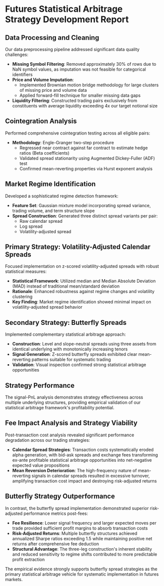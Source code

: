 # Futures Statistical Arbitrage Strategy Development Report

## Data Processing and Cleaning

Our data preprocessing pipeline addressed significant data quality challenges:

- **Missing Symbol Filtering**: Removed approximately 30% of rows due to NaN symbol values, as imputation was not feasible for categorical identifiers
- **Price and Volume Imputation**: 
    - Implemented Brownian motion bridge methodology for large clusters of missing price and volume data
    - Applied forward-fill technique for smaller missing data gaps
- **Liquidity Filtering**: Constructed trading pairs exclusively from constituents with average liquidity exceeding 4x our target notional size

## Cointegration Analysis

Performed comprehensive cointegration testing across all eligible pairs:

- **Methodology**: Engle-Granger two-step procedure
    - Regressed near contract against far contract to estimate hedge ratios (Beta coefficients)
    - Validated spread stationarity using Augmented Dickey-Fuller (ADF) test
    - Confirmed mean-reverting properties via Hurst exponent analysis

## Market Regime Identification

Developed a sophisticated regime detection framework:

- **Feature Set**: Gaussian mixture model incorporating spread variance, trading volume, and term structure slope
- **Spread Construction**: Generated three distinct spread variants per pair:
    - Raw calendar spread
    - Log spread
    - Volatility-adjusted spread

## Primary Strategy: Volatility-Adjusted Calendar Spreads

Focused implementation on z-scored volatility-adjusted spreads with robust statistical measures:

- **Statistical Framework**: Utilized median and Median Absolute Deviation (MAD) instead of traditional mean/standard deviation
- **Rationale**: Enhanced robustness against regime changes and volatility clustering
- **Key Finding**: Market regime identification showed minimal impact on volatility-adjusted spread behavior

## Secondary Strategy: Butterfly Spreads

Implemented complementary statistical arbitrage approach:

- **Construction**: Level and slope-neutral spreads using three assets from identical underlying with monotonically increasing tenors
- **Signal Generation**: Z-scored butterfly spreads exhibited clear mean-reverting patterns suitable for systematic trading
- **Validation**: Visual inspection confirmed strong statistical arbitrage opportunities

## Strategy Performance

The signal-PnL analysis demonstrates strategy effectiveness across multiple underlying structures, providing empirical validation of our statistical arbitrage framework's profitability potential.

## Fee Impact Analysis and Strategy Viability

Post-transaction cost analysis revealed significant performance degradation across our trading strategies:

- **Calendar Spread Strategies**: Transaction costs systematically eroded alpha generation, with bid-ask spreads and exchange fees transforming ex-ante profitable statistical arbitrage opportunities into net-negative expected value propositions
- **Mean Reversion Deterioration**: The high-frequency nature of mean-reverting signals in calendar spreads resulted in excessive turnover, amplifying transaction cost impact and destroying risk-adjusted returns

## Butterfly Strategy Outperformance

In contrast, the butterfly spread implementation demonstrated superior risk-adjusted performance metrics post-fees:

- **Fee Resilience**: Lower signal frequency and larger expected moves per trade provided sufficient profit margins to absorb transaction costs
- **Risk-Adjusted Returns**: Multiple butterfly structures achieved annualized Sharpe ratios exceeding 1.5 while maintaining positive net returns after comprehensive fee deduction
- **Structural Advantage**: The three-leg construction's inherent stability and reduced sensitivity to regime shifts contributed to more predictable profit extraction

The empirical evidence strongly supports butterfly spread strategies as the primary statistical arbitrage vehicle for systematic implementation in futures markets.